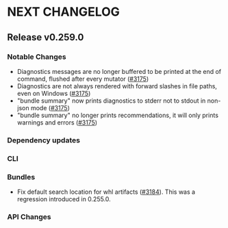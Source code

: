 # NEXT CHANGELOG

## Release v0.259.0

### Notable Changes
* Diagnostics messages are no longer buffered to be printed at the end of command, flushed after every mutator ([#3175](https://github.com/databricks/cli/pull/3175))
* Diagnostics are not always rendered with forward slashes in file paths, even on Windows ([#3175](https://github.com/databricks/cli/pull/3175))
* "bundle summary" now prints diagnostics to stderr not to stdout in non-json mode ([#3175](https://github.com/databricks/cli/pull/3175))
* "bundle summary" no longer prints recommendations, it will only prints warnings and errors ([#3175](https://github.com/databricks/cli/pull/3175))

### Dependency updates

### CLI

### Bundles
* Fix default search location for whl artifacts ([#3184](https://github.com/databricks/cli/pull/3184)). This was a regression introduced in 0.255.0.

### API Changes
